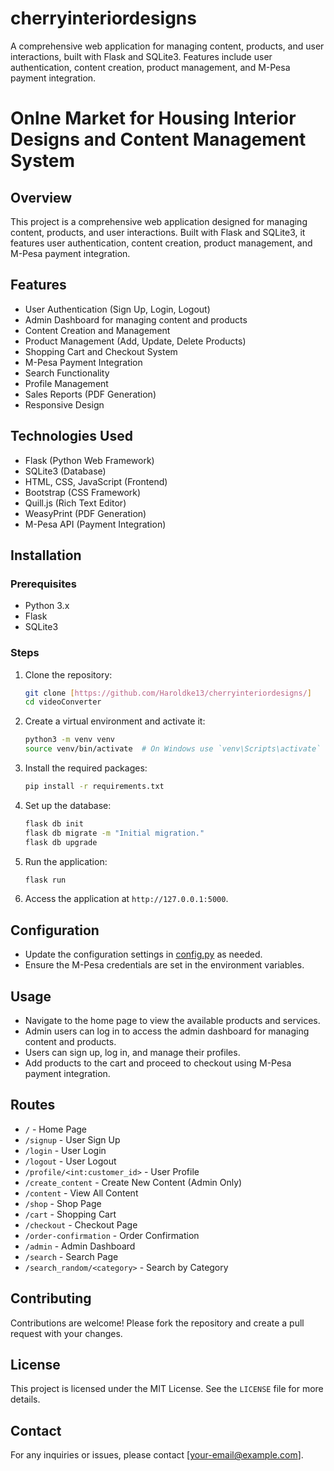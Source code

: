 # cherryinteriordesigns
A comprehensive web application for managing content, products, and user interactions, built with Flask and SQLite3. Features include user authentication, content creation, product management, and M-Pesa payment integration.

# Onlne Market for Housing Interior Designs and Content Management System

## Overview
This project is a comprehensive web application designed for managing content, products, and user interactions. Built with Flask and SQLite3, it features user authentication, content creation, product management, and M-Pesa payment integration.

## Features
- User Authentication (Sign Up, Login, Logout)
- Admin Dashboard for managing content and products
- Content Creation and Management
- Product Management (Add, Update, Delete Products)
- Shopping Cart and Checkout System
- M-Pesa Payment Integration
- Search Functionality
- Profile Management
- Sales Reports (PDF Generation)
- Responsive Design

## Technologies Used
- Flask (Python Web Framework)
- SQLite3 (Database)
- HTML, CSS, JavaScript (Frontend)
- Bootstrap (CSS Framework)
- Quill.js (Rich Text Editor)
- WeasyPrint (PDF Generation)
- M-Pesa API (Payment Integration)

## Installation

### Prerequisites
- Python 3.x
- Flask
- SQLite3

### Steps
1. Clone the repository:
    ```bash
    git clone [https://github.com/Haroldke13/cherryinteriordesigns/]
    cd videoConverter
    ```

2. Create a virtual environment and activate it:
    ```bash
    python3 -m venv venv
    source venv/bin/activate  # On Windows use `venv\Scripts\activate`
    ```

3. Install the required packages:
    ```bash
    pip install -r requirements.txt
    ```

4. Set up the database:
    ```bash
    flask db init
    flask db migrate -m "Initial migration."
    flask db upgrade
    ```

5. Run the application:
    ```bash
    flask run
    ```

6. Access the application at `http://127.0.0.1:5000`.

## Configuration
- Update the configuration settings in [config.py](http://_vscodecontentref_/0) as needed.
- Ensure the M-Pesa credentials are set in the environment variables.

## Usage
- Navigate to the home page to view the available products and services.
- Admin users can log in to access the admin dashboard for managing content and products.
- Users can sign up, log in, and manage their profiles.
- Add products to the cart and proceed to checkout using M-Pesa payment integration.

## Routes
- `/` - Home Page
- `/signup` - User Sign Up
- `/login` - User Login
- `/logout` - User Logout
- `/profile/<int:customer_id>` - User Profile
- `/create_content` - Create New Content (Admin Only)
- `/content` - View All Content
- `/shop` - Shop Page
- `/cart` - Shopping Cart
- `/checkout` - Checkout Page
- `/order-confirmation` - Order Confirmation
- `/admin` - Admin Dashboard
- `/search` - Search Page
- `/search_random/<category>` - Search by Category

## Contributing
Contributions are welcome! Please fork the repository and create a pull request with your changes.

## License
This project is licensed under the MIT License. See the `LICENSE` file for more details.

## Contact
For any inquiries or issues, please contact [your-email@example.com].
